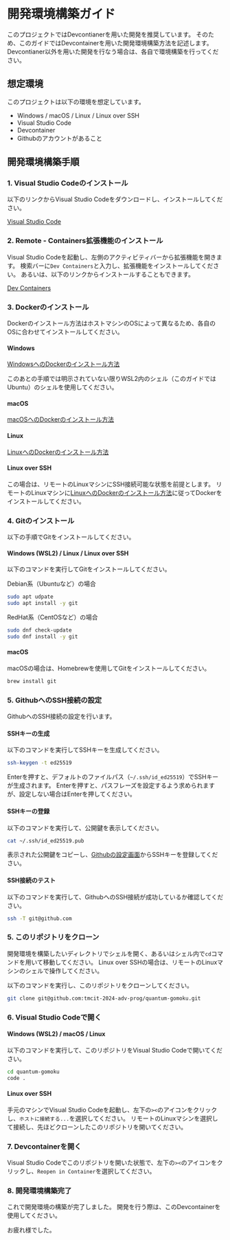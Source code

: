 # 開発環境構築ガイド

このプロジェクトではDevcontianerを用いた開発を推奨しています。
そのため、このガイドではDevcontainerを用いた開発環境構築方法を記述します。
Devcontianer以外を用いた開発を行なう場合は、各自で環境構築を行ってください。

## 想定環境

このプロジェクトは以下の環境を想定しています。

- Windows / macOS / Linux / Linux over SSH
- Visual Studio Code
- Devcontainer
- Githubのアカウントがあること

## 開発環境構築手順

### 1. Visual Studio Codeのインストール

以下のリンクからVisual Studio Codeをダウンロードし、インストールしてください。

[Visual Studio Code](https://code.visualstudio.com/)

### 2. Remote - Containers拡張機能のインストール

Visual Studio Codeを起動し、左側のアクティビティバーから拡張機能を開きます。
検索バーに`Dev Containers`と入力し、拡張機能をインストールしてください。
あるいは、以下のリンクからインストールすることもできます。

[Dev Containers](vscode:extension/ms-vscode-remote.remote-containers)

### 3. Dockerのインストール

Dockerのインストール方法はホストマシンのOSによって異なるため、各自のOSに合わせてインストールしてください。

#### Windows

[WindowsへのDockerのインストール方法](./docker-installation-win.md)

このあとの手順では明示されていない限りWSL2内のシェル（このガイドではUbuntu）のシェルを使用してください。

#### macOS

[macOSへのDockerのインストール方法](./docker-installation-mac.md)

#### Linux

[LinuxへのDockerのインストール方法](./docker-installation-linux.md)

#### Linux over SSH

この場合は、リモートのLinuxマシンにSSH接続可能な状態を前提とします。
リモートのLinuxマシンに[LinuxへのDockerのインストール方法](./docker-installation-linux.md)に従ってDockerをインストールしてください。

### 4. Gitのインストール

以下の手順でGitをインストールしてください。

#### Windows (WSL2) / Linux / Linux over SSH

以下のコマンドを実行してGitをインストールしてください。

Debian系（Ubuntuなど）の場合

```bash
sudo apt udpate
sudo apt install -y git
```

RedHat系（CentOSなど）の場合

```bash
sudo dnf check-update
sudo dnf install -y git
```

#### macOS

macOSの場合は、Homebrewを使用してGitをインストールしてください。

```bash
brew install git
```

### 5. GithubへのSSH接続の設定

GithubへのSSH接続の設定を行います。

#### SSHキーの生成

以下のコマンドを実行してSSHキーを生成してください。

```bash
ssh-keygen -t ed25519
```

Enterを押すと、デフォルトのファイルパス（`~/.ssh/id_ed25519`）でSSHキーが生成されます。
Enterを押すと、パスフレーズを設定するよう求められますが、設定しない場合はEnterを押してください。

#### SSHキーの登録

以下のコマンドを実行して、公開鍵を表示してください。

```bash
cat ~/.ssh/id_ed25519.pub
```

表示された公開鍵をコピーし、[Githubの設定画面](https://github.com/settings/keys)からSSHキーを登録してください。

#### SSH接続のテスト

以下のコマンドを実行して、GithubへのSSH接続が成功しているか確認してください。

```bash
ssh -T git@github.com
```

### 5. このリポジトリをクローン

開発環境を構築したいディレクトリでシェルを開く、あるいはシェル内で`cd`コマンドを用いて移動してください。
Linux over SSHの場合は、リモートのLinuxマシンのシェルで操作してください。

以下のコマンドを実行し、このリポジトリをクローンしてください。

```bash
git clone git@github.com:tmcit-2024-adv-prog/quantum-gomoku.git
```

### 6. Visual Studio Codeで開く

#### Windows (WSL2) / macOS / Linux

以下のコマンドを実行して、このリポジトリをVisual Studio Codeで開いてください。

```bash
cd quantum-gomoku
code .
```

#### Linux over SSH

手元のマシンでVisual Studio Codeを起動し、左下の`><`のアイコンをクリックし、`ホストに接続する...`を選択してください。
リモートのLinuxマシンを選択して接続し、先ほどクローンしたこのリポジトリを開いてください。

### 7. Devcontainerを開く

Visual Studio Codeでこのリポジトリを開いた状態で、左下の`><`のアイコンをクリックし、`Reopen in Container`を選択してください。

### 8. 開発環境構築完了

これで開発環境の構築が完了しました。
開発を行う際は、このDevcontainerを使用してください。

お疲れ様でした。
